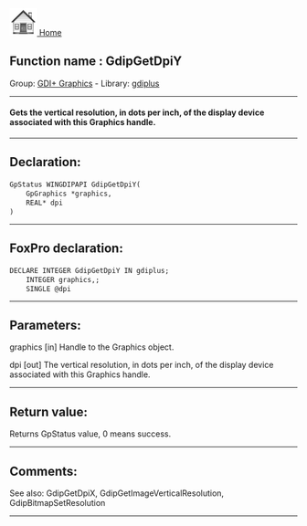 [<img src="../../images/home.png"> Home ](https://github.com/VFPX/Win32API)  

## Function name : GdipGetDpiY
Group: [GDI+ Graphics](../../functions_group.md#GDIplus_Graphics)  -  Library: [gdiplus](../../../libraries.md#gdiplus)  
***  


#### Gets the vertical resolution, in dots per inch, of the display device associated with this Graphics handle.
***  


## Declaration:
```foxpro  
GpStatus WINGDIPAPI GdipGetDpiY(
	GpGraphics *graphics,
	REAL* dpi
)  
```  
***  


## FoxPro declaration:
```foxpro  
DECLARE INTEGER GdipGetDpiY IN gdiplus;
	INTEGER graphics,;
	SINGLE @dpi  
```  
***  


## Parameters:
graphics
[in] Handle to the Graphics object.

dpi
[out] The vertical resolution, in dots per inch, of the display device associated with this Graphics handle.  
***  


## Return value:
Returns GpStatus value, 0 means success.  
***  


## Comments:
See also: GdipGetDpiX, GdipGetImageVerticalResolution, GdipBitmapSetResolution   
  
***  

